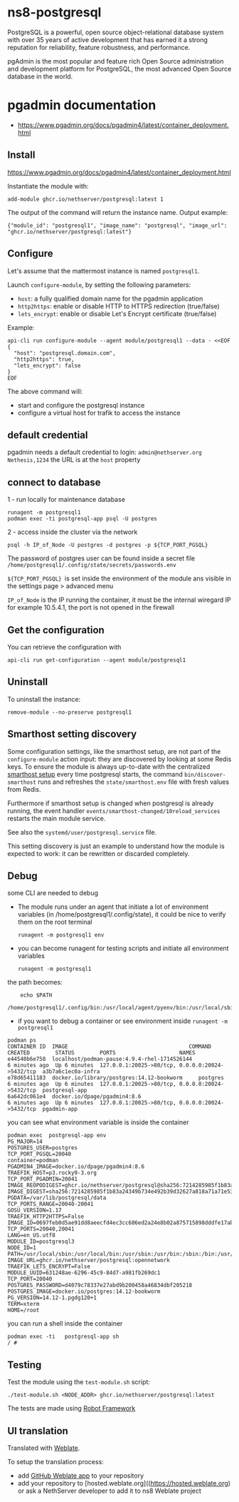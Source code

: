 # ns8-postgresql

PostgreSQL is a powerful, open source object-relational database system with over 35 years of active development that has earned it a strong reputation for reliability, feature robustness, and performance.

pgAdmin is the most popular and feature rich Open Source administration and development platform for PostgreSQL, the most advanced Open Source database in the world.

# pgadmin documentation
- https://www.pgadmin.org/docs/pgadmin4/latest/container_deployment.html

## Install

https://www.pgadmin.org/docs/pgadmin4/latest/container_deployment.html

Instantiate the module with:

    add-module ghcr.io/nethserver/postgresql:latest 1

The output of the command will return the instance name.
Output example:

    {"module_id": "postgresql1", "image_name": "postgresql", "image_url": "ghcr.io/nethserver/postgresql:latest"}

## Configure

Let's assume that the mattermost instance is named `postgresql1`.

Launch `configure-module`, by setting the following parameters:
- `host`: a fully qualified domain name for the pgadmin application
- `http2https`: enable or disable HTTP to HTTPS redirection (true/false)
- `lets_encrypt`: enable or disable Let's Encrypt certificate (true/false)


Example:

```
api-cli run configure-module --agent module/postgresql1 --data - <<EOF
{
  "host": "postgresql.domain.com",
  "http2https": true,
  "lets_encrypt": false
}
EOF
```

The above command will:
- start and configure the postgresql instance
- configure a virtual host for trafik to access the instance


## default credential 

pgadmin needs a default credential to login: `admin@nethserver.org` `Nethesis,1234` the URL is at the `host` property

## connect to database

1 - run locally for maintenance database

    runagent -m postgresql1
    podman exec -ti postgresql-app psql -U postgres


2 - access inside the cluster via the network

```
psql -h IP_of_Node -U postgres -d postgres -p ${TCP_PORT_PGSQL}
```

The password of postgres user can be found inside a secret file `/home/postgresql1/.config/state/secrets/passwords.env`

`${TCP_PORT_PGSQL} `is set inside the environment of the module ans visible in the settings page > advanced menu

`IP_of_Node` is the IP running the container, it must be the internal wiregard IP for example 10.5.4.1, the port is not opened in the firewall

## Get the configuration
You can retrieve the configuration with

```
api-cli run get-configuration --agent module/postgresql1
```

## Uninstall

To uninstall the instance:

    remove-module --no-preserve postgresql1

## Smarthost setting discovery

Some configuration settings, like the smarthost setup, are not part of the
`configure-module` action input: they are discovered by looking at some
Redis keys.  To ensure the module is always up-to-date with the
centralized [smarthost
setup](https://nethserver.github.io/ns8-core/core/smarthost/) every time
postgresql starts, the command `bin/discover-smarthost` runs and refreshes
the `state/smarthost.env` file with fresh values from Redis.

Furthermore if smarthost setup is changed when postgresql is already
running, the event handler `events/smarthost-changed/10reload_services`
restarts the main module service.

See also the `systemd/user/postgresql.service` file.

This setting discovery is just an example to understand how the module is
expected to work: it can be rewritten or discarded completely.

## Debug

some CLI are needed to debug

- The module runs under an agent that initiate a lot of environment variables (in /home/postgresql1/.config/state), it could be nice to verify them
on the root terminal

    `runagent -m postgresql1 env`

- you can become runagent for testing scripts and initiate all environment variables
  
    `runagent -m postgresql1`

 the path becomes:

```
    echo $PATH
    /home/postgresql1/.config/bin:/usr/local/agent/pyenv/bin:/usr/local/sbin:/usr/local/bin:/usr/sbin:/usr/bin:/usr/
```

- if you want to debug a container or see environment inside
 `runagent -m postgresql1`
 ```
podman ps
CONTAINER ID  IMAGE                                      COMMAND               CREATED        STATUS        PORTS                    NAMES
e44540b6e758  localhost/podman-pause:4.9.4-rhel-1714526144              6 minutes ago  Up 6 minutes  127.0.0.1:20025->80/tcp, 0.0.0.0:20024->5432/tcp  a3b7a6c1ec0a-infra
e78d65411183  docker.io/library/postgres:14.12-bookworm     postgres    6 minutes ago  Up 6 minutes  127.0.0.1:20025->80/tcp, 0.0.0.0:20024->5432/tcp  postgresql-app
6a642dc061e4  docker.io/dpage/pgadmin4:8.6                              6 minutes ago  Up 6 minutes  127.0.0.1:20025->80/tcp, 0.0.0.0:20024->5432/tcp  pgadmin-app
```

you can see what environment variable is inside the container
```
podman exec  postgresql-app env
PG_MAJOR=14
POSTGRES_USER=postgres
TCP_PORT_PGSQL=20040
container=podman
PGADMIN4_IMAGE=docker.io/dpage/pgadmin4:8.6
TRAEFIK_HOST=p3.rocky9-3.org
TCP_PORT_PGADMIN=20041
IMAGE_REOPODIGEST=ghcr.io/nethserver/postgresql@sha256:7214285985f1b83a24349b734e492b39d32627a818a71a71e53ad2f611602904
IMAGE_DIGEST=sha256:7214285985f1b83a24349b734e492b39d32627a818a71a71e53ad2f611602904
PGDATA=/var/lib/postgresql/data
TCP_PORTS_RANGE=20040-20041
GOSU_VERSION=1.17
TRAEFIK_HTTP2HTTPS=False
IMAGE_ID=0697feb0d5ae91dd8aeecfd4ec3cc686ed2a24e8b02a875715898dddfe17ab28
TCP_PORTS=20040,20041
LANG=en_US.utf8
MODULE_ID=postgresql3
NODE_ID=1
PATH=/usr/local/sbin:/usr/local/bin:/usr/sbin:/usr/bin:/sbin:/bin:/usr/lib/postgresql/14/bin
IMAGE_URL=ghcr.io/nethserver/postgresql:opennetwork
TRAEFIK_LETS_ENCRYPT=False
MODULE_UUID=631248ae-6296-45c9-84d7-a981fb269dc1
TCP_PORT=20040
POSTGRES_PASSWORD=d4079c78337e27abd9b200458a46834dbf205218
POSTGRES_IMAGE=docker.io/postgres:14.12-bookworm
PG_VERSION=14.12-1.pgdg120+1
TERM=xterm
HOME=/root
```

you can run a shell inside the container

```
podman exec -ti   postgresql-app sh
/ # 
```
## Testing

Test the module using the `test-module.sh` script:


    ./test-module.sh <NODE_ADDR> ghcr.io/nethserver/postgresql:latest

The tests are made using [Robot Framework](https://robotframework.org/)

## UI translation

Translated with [Weblate](https://hosted.weblate.org/projects/ns8/).

To setup the translation process:

- add [GitHub Weblate app](https://docs.weblate.org/en/latest/admin/continuous.html#github-setup) to your repository
- add your repository to [hosted.weblate.org]((https://hosted.weblate.org) or ask a NethServer developer to add it to ns8 Weblate project
